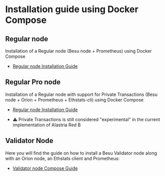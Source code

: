 # Installation guide using Docker Compose

## Regular node

Installation of a Regular node (Besu node + Prometheus) using Docker Compose

- [Regular node Installation Guide](../docs/regular-node-compose.md)

## Regular Pro node

Installation of a Regular node with support for Private Transactions (Besu node + Orion + Prometheus + Ethstats-cli) using Docker Compose

- [Regular node Installation Guide](../docs/regular-pro-node-compose.md)

* :warning: Private Transactions is still considered "experimental" in the current implementation of Alastria Red B

## Validator Node

Here you will find the guide on how to install a Besu Validator node along with an Orion node, an Ethstats client and Prometheus:

- [Validator node Compose Guide](../docs/validator-node-compose.md)
